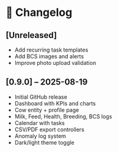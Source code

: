 # 📄 Changelog

## [Unreleased]
- Add recurring task templates
- Add BCS images and alerts
- Improve photo upload validation

## [0.9.0] – 2025-08-19
- Initial GitHub release
- Dashboard with KPIs and charts
- Cow entity + profile page
- Milk, Feed, Health, Breeding, BCS logs
- Calendar with tasks
- CSV/PDF export controllers
- Anomaly log system
- Dark/light theme toggle
